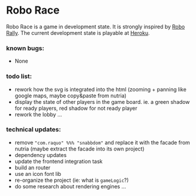 # Robo Race

Robo Race is a game in development state. 
It is strongly inspired by [Robo Rally](https://en.wikipedia.org/wiki/RoboRally).
The current development state is playable at [Heroku](https://roborace.herokuapp.com).

### known bugs:
  - None

### todo list:
  - rework how the svg is integrated into the html (zooming + panning like google maps, maybe copy&paste from nutria)
  - display the state of other players in the game board. ie. a green shadow for ready players, red shadow for not ready player
  - rework the lobby ...

### technical updates:
  - remove `"com.raquo" %%% "snabbdom"` and replace it with the facade from nutria (maybe extract the facade into its own project)
  - dependency updates
  - update the frontend integration task
  - build an router
  - use an icon font lib
  - re-organize the project (ie: what is `gameLogic`?)
  - do some research about rendering engines ...